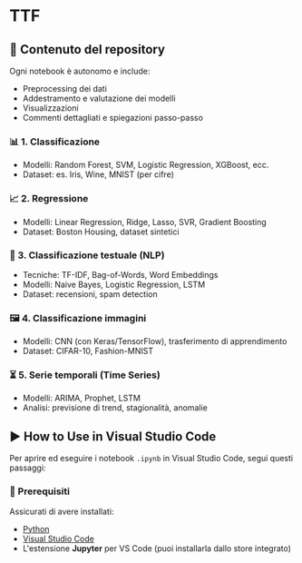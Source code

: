 # TTF
## 📂 Contenuto del repository

Ogni notebook è autonomo e include:
- Preprocessing dei dati
- Addestramento e valutazione dei modelli
- Visualizzazioni
- Commenti dettagliati e spiegazioni passo-passo

### 📊 1. **Classificazione**
- Modelli: Random Forest, SVM, Logistic Regression, XGBoost, ecc.
- Dataset: es. Iris, Wine, MNIST (per cifre)

### 📈 2. **Regressione**
- Modelli: Linear Regression, Ridge, Lasso, SVR, Gradient Boosting
- Dataset: Boston Housing, dataset sintetici

### 📝 3. **Classificazione testuale (NLP)**
- Tecniche: TF-IDF, Bag-of-Words, Word Embeddings
- Modelli: Naive Bayes, Logistic Regression, LSTM
- Dataset: recensioni, spam detection

### 🖼 4. **Classificazione immagini**
- Modelli: CNN (con Keras/TensorFlow), trasferimento di apprendimento
- Dataset: CIFAR-10, Fashion-MNIST

### ⏳ 5. **Serie temporali (Time Series)**
- Modelli: ARIMA, Prophet, LSTM
- Analisi: previsione di trend, stagionalità, anomalie

## ▶️ How to Use in Visual Studio Code

Per aprire ed eseguire i notebook `.ipynb` in Visual Studio Code, segui questi passaggi:

### 🔧 Prerequisiti
Assicurati di avere installati:
- [Python](https://www.python.org/downloads/)
- [Visual Studio Code](https://code.visualstudio.com/)
- L'estensione **Jupyter** per VS Code (puoi installarla dallo store integrato)


